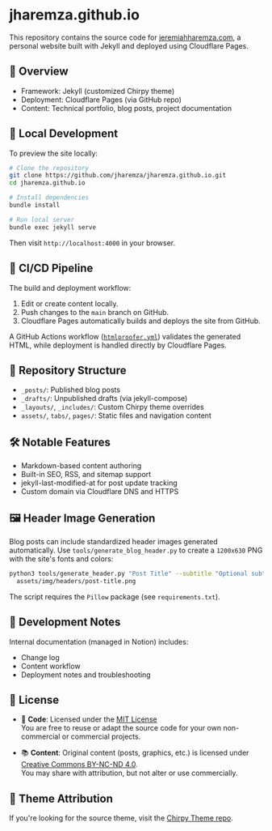 # jharemza.github.io

This repository contains the source code for [jeremiahharemza.com](https://jeremiahharemza.com), a personal website built with Jekyll and deployed using Cloudflare Pages.

## 🔧 Overview

- Framework: Jekyll (customized Chirpy theme)
- Deployment: Cloudflare Pages (via GitHub repo)
- Content: Technical portfolio, blog posts, project documentation

## 🚀 Local Development

To preview the site locally:

```bash
# Clone the repository
git clone https://github.com/jharemza/jharemza.github.io.git
cd jharemza.github.io

# Install dependencies
bundle install

# Run local server
bundle exec jekyll serve
```

Then visit `http://localhost:4000` in your browser.

## 🔄 CI/CD Pipeline

The build and deployment workflow:

1. Edit or create content locally.
2. Push changes to the `main` branch on GitHub.
3. Cloudflare Pages automatically builds and deploys the site from GitHub.

A GitHub Actions workflow ([`htmlproofer.yml`](.github/workflows/htmlproofer.yml))
validates the generated HTML, while deployment is handled directly by Cloudflare
Pages.

## 📁 Repository Structure

- `_posts/`: Published blog posts
- `_drafts/`: Unpublished drafts (via jekyll-compose)
- `_layouts/`, `_includes/`: Custom Chirpy theme overrides
- `assets/`, `tabs/`, `pages/`: Static files and navigation content

## 🛠️ Notable Features

- Markdown-based content authoring
- Built-in SEO, RSS, and sitemap support
- jekyll-last-modified-at for post update tracking
- Custom domain via Cloudflare DNS and HTTPS

## 🖼️ Header Image Generation

Blog posts can include standardized header images generated automatically. Use
`tools/generate_blog_header.py` to create a `1200x630` PNG with the site's fonts and
colors:

```bash
python3 tools/generate_header.py "Post Title" --subtitle "Optional subtitle" -o \
  assets/img/headers/post-title.png
```

The script requires the `Pillow` package (see `requirements.txt`).

## 🧪 Development Notes

Internal documentation (managed in Notion) includes:

- Change log
- Content workflow
- Deployment notes and troubleshooting

## 📄 License

- 🧱 **Code**: Licensed under the [MIT License](./LICENSE)  
  You are free to reuse or adapt the source code for your own non-commercial or commercial projects.

- 📚 **Content**: Original content (posts, graphics, etc.) is licensed under [Creative Commons BY-NC-ND 4.0](https://creativecommons.org/licenses/by-nc-nd/4.0/).  
  You may share with attribution, but not alter or use commercially.

## 📌 Theme Attribution

If you're looking for the source theme, visit the [Chirpy Theme repo](https://github.com/cotes2020/jekyll-theme-chirpy).
